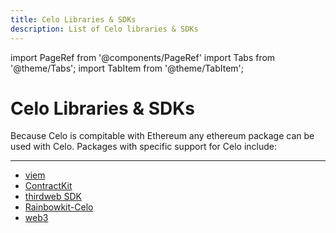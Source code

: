 ```yaml
---
title: Celo Libraries & SDKs
description: List of Celo libraries & SDKs
---
```


import PageRef from '@components/PageRef'
import Tabs from '@theme/Tabs';
import TabItem from '@theme/TabItem';

# Celo Libraries & SDKs

Because Celo is compitable with Ethereum any ethereum package can be used with Celo. Packages with specific support for Celo include:

---

- [viem](../viem/index.md)
- [ContractKit](../contractkit/index.md)
- [thirdweb SDK](../thirdweb-sdk/index.md)
- [Rainbowkit-Celo](../rainbowkit-celo/index.md)
- [web3](../web3/index.md)
